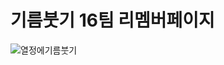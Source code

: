 # 기름붓기 16팀 리멤버페이지

![열정에기름붓기](https://user-images.githubusercontent.com/67622889/86086923-d9a17f80-badd-11ea-8304-898167827c05.jpg)

